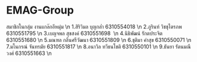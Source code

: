 # EMAG-Group
สมาชิกในกลุ่ม งานแกล๊กอีหมุ่ม \n
1.สิริวิมล บุญกล่ำ    6310554018 \n
2.ภูรินท์ วิชชุไตรภพ 6310551795 \n
3.เบญจพล สุขสงค์ 6310551698  \n
4.นิธิพัฒน์ รักตประจิต 6310551680 \n
5.มณฑล กลิ่นศรีวัฒนา 6310551809 \n
6.ชุติมา คำสุข  6310550071 \n
7.มโนกรณ์ จันทรมัย 6310551817 \n
8.อนาวิล ทวีธนโชติ 6310550101 \n
9.ธันยา รัตนมณีวงศ์ 6310551663 \n

